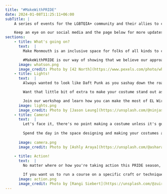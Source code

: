 ```yaml
---
title: "#MakeWithPRIDE"
date: 2024-01-08T11:25:11+06:00
subTitle: |
    A series of events for the LGBTQIA+ community and their allies to come together and work on costumes, crafts, and other ideas for PRIDE festivals.

    Keep an eye on our social media and the page below for more updates!
sections:
    - title: What's going on?
      text:  |
        Make Monmouth is an inclusive space for folks of all kinds to come and create, build, and make alongside like-minded others, free of judgement or prejudice.

        #MakeWithPRIDE is our way of showing that we believe our approach to creativity is something that extends from the physical space out into the wider community, so come along to our workshops and events learn how you can ensure your costume stands out!
      image: whatson.png
      image_credit: Photo by [42 North](https://www.pexels.com/photo/white-and-multicolored-love-is-love-banner-1280638/)
    - title: Lights!
      text:  | 
        Always wanted to look like Daft Punk as you sashay down the road?  

        Want that little bit of extra to make your costume stand out as you march?

        Join our workshop and learn how you can make the most of EL Wire and LED's to really make your outfit pop!
      image: lights.png
      image_credit: Photo by [Jason Leung](https://unsplash.com/@ninjason?utm_content=creditCopyText&utm_medium=referral&utm_source=unsplash) on [Unsplash](https://unsplash.com/photos/assorted-color-led-lights-AxKqisRPQSA?utm_content=creditCopyText&utm_medium=referral&utm_source=unsplash)
    - title: Camera!
      text:  |
        Let's face it, there's no point making a costume unless it's going to be photographed!
        
        Spend the day in the space designing and making your costumes along with other members of the community - who knows, you might even make new friends!
    
      image: camera.png
      image_credit: Photo by [Ashly Araya](https://unsplash.com/@asharaya?utm_content=creditCopyText&utm_medium=referral&utm_source=unsplash) on [Unsplash](https://unsplash.com/photos/woman-sitting-on-top-of-red-convertible-coupe-HGBlkQLie2s?utm_content=creditCopyText&utm_medium=referral&utm_source=unsplash)
  
    - title: Action!
      text:  |
        No matter where or how you're taking action this PRIDE season, Make Monmouth want to help.

        If you want us to run a course on a specific craft or technique that you think will help you make an impact, get in touch with us and we'll see what we can do.
      image: action.png
      image_credit: Photo by [Rangi Siebert](https://unsplash.com/@zuiraito?utm_content=creditCopyText&utm_medium=referral&utm_source=unsplash) on [Unsplash](https://unsplash.com/photos/a-group-of-people-holding-up-a-sign-that-says-cant-even-think-straight-AX0XRaBjLdI?utm_content=creditCopyText&utm_medium=referral&utm_source=unsplash)
---
```

